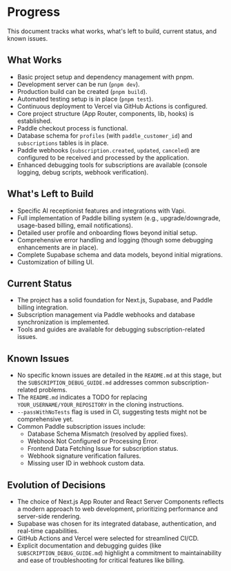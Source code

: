 # Progress

This document tracks what works, what's left to build, current status, and known issues.

## What Works

-   Basic project setup and dependency management with pnpm.
-   Development server can be run (`pnpm dev`).
-   Production build can be created (`pnpm build`).
-   Automated testing setup is in place (`pnpm test`).
-   Continuous deployment to Vercel via GitHub Actions is configured.
-   Core project structure (App Router, components, lib, hooks) is established.
-   Paddle checkout process is functional.
-   Database schema for `profiles` (with `paddle_customer_id`) and `subscriptions` tables is in place.
-   Paddle webhooks (`subscription.created`, `updated`, `canceled`) are configured to be received and processed by the application.
-   Enhanced debugging tools for subscriptions are available (console logging, debug scripts, webhook verification).

## What's Left to Build

-   Specific AI receptionist features and integrations with Vapi.
-   Full implementation of Paddle billing system (e.g., upgrade/downgrade, usage-based billing, email notifications).
-   Detailed user profile and onboarding flows beyond initial setup.
-   Comprehensive error handling and logging (though some debugging enhancements are in place).
-   Complete Supabase schema and data models, beyond initial migrations.
-   Customization of billing UI.

## Current Status

-   The project has a solid foundation for Next.js, Supabase, and Paddle billing integration.
-   Subscription management via Paddle webhooks and database synchronization is implemented.
-   Tools and guides are available for debugging subscription-related issues.

## Known Issues

-   No specific known issues are detailed in the `README.md` at this stage, but the `SUBSCRIPTION_DEBUG_GUIDE.md` addresses common subscription-related problems.
-   The `README.md` indicates a TODO for replacing `YOUR_USERNAME/YOUR_REPOSITORY` in the cloning instructions.
-   `--passWithNoTests` flag is used in CI, suggesting tests might not be comprehensive yet.
-   Common Paddle subscription issues include:
    -   Database Schema Mismatch (resolved by applied fixes).
    -   Webhook Not Configured or Processing Error.
    -   Frontend Data Fetching Issue for subscription status.
    -   Webhook signature verification failures.
    -   Missing user ID in webhook custom data.

## Evolution of Decisions

-   The choice of Next.js App Router and React Server Components reflects a modern approach to web development, prioritizing performance and server-side rendering.
-   Supabase was chosen for its integrated database, authentication, and real-time capabilities.
-   GitHub Actions and Vercel were selected for streamlined CI/CD.
-   Explicit documentation and debugging guides (like `SUBSCRIPTION_DEBUG_GUIDE.md`) highlight a commitment to maintainability and ease of troubleshooting for critical features like billing. 